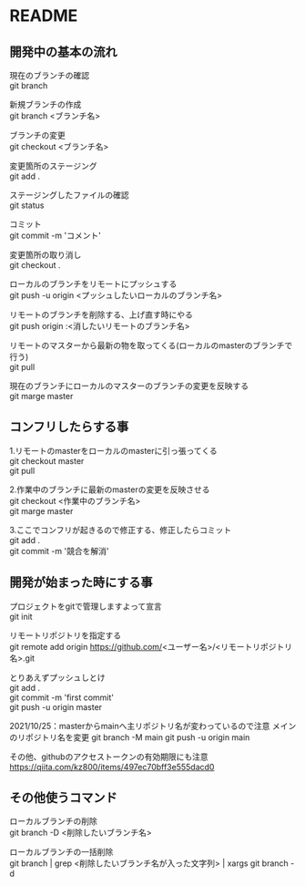 # README

## 開発中の基本の流れ
現在のブランチの確認  
git branch  

新規ブランチの作成  
git branch <ブランチ名>  

ブランチの変更  
git checkout <ブランチ名>  

変更箇所のステージング  
git add .  

ステージングしたファイルの確認  
git status  

コミット  
git commit -m 'コメント'  

変更箇所の取り消し  
git checkout .  

ローカルのブランチをリモートにプッシュする  
git push -u origin <プッシュしたいローカルのブランチ名>  

リモートのブランチを削除する、上げ直す時にやる  
git push origin :<消したいリモートのブランチ名>  

リモートのマスターから最新の物を取ってくる(ローカルのmasterのブランチで行う)  
git pull  

現在のブランチにローカルのマスターのブランチの変更を反映する  
git marge master  

## コンフリしたらする事
1.リモートのmasterをローカルのmasterに引っ張ってくる  
git checkout master  
git pull  

2.作業中のブランチに最新のmasterの変更を反映させる  
git checkout <作業中のブランチ名>  
git marge master  

3.ここでコンフリが起きるので修正する、修正したらコミット  
git add .  
git commit -m '競合を解消'  

## 開発が始まった時にする事

プロジェクトをgitで管理しますよって宣言  
git init  

リモートリポジトリを指定する  
git remote add origin https://github.com/<ユーザー名>/<リモートリポジトリ名>.git  

とりあえずプッシュしとけ  
git add .  
git commit -m 'first commit'  
git push -u origin master  

2021/10/25：masterからmainへ主リポジトリ名が変わっているので注意
メインのリポジトリ名を変更
git branch -M main
git push -u origin main

その他、githubのアクセストークンの有効期限にも注意
https://qiita.com/kz800/items/497ec70bff3e555dacd0

## その他使うコマンド

ローカルブランチの削除  
git branch -D <削除したいブランチ名>  

ローカルブランチの一括削除  
git branch | grep <削除したいブランチ名が入った文字列> | xargs git branch -d  

